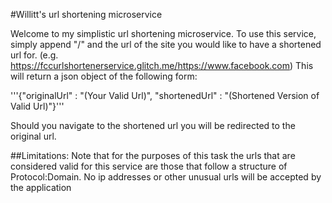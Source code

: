 #Willitt's url shortening microservice

Welcome to my simplistic url shortening microservice. To use this service, simply append "/" and the url of the site you would like to have a shortened url for. (e.g. https://fccurlshortenerservice.glitch.me/https://www.facebook.com) This will return a json object of the following form:

'''{"originalUrl" : "(Your Valid Url)", "shortenedUrl" : "(Shortened Version of Valid Url)"}'''

Should you navigate to the shortened url you will be redirected to the original url.

##Limitations:
Note that for the purposes of this task the urls that are considered valid for this service are those that follow a structure of Protocol:Domain. No ip addresses or other unusual urls will be accepted by the application